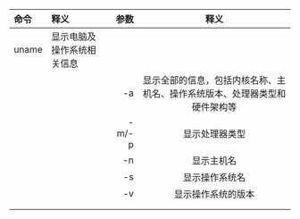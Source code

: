 | 命令 | 释义 | 参数 | 释义 |
| :-----| :-----| ----: | :----: |
| uname | 显示电脑及操作系统相关信息 | |  |
|  |  | -a | 显示全部的信息，包括内核名称、主机名、操作系统版本、处理器类型和硬件架构等 |
|  |  | -m/-p | 显示处理器类型|
|  |  | -n | 显示主机名 |
|  |  | -s | 显示操作系统名 |
|  |  | -v | 显示操作系统的版本 |
|  |  |  |  |
|  |  |  |  |